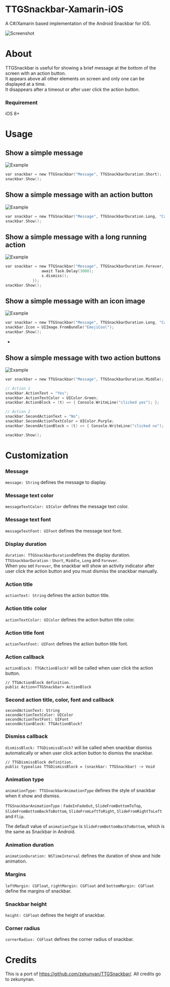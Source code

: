# TTGSnackbar-Xamarin-iOS
A C#/Xamarin based implementation of the Android Snackbar for iOS.

![Screenshot](https://user-images.githubusercontent.com/1341446/51748842-90a5fa00-20a5-11e9-819f-8f085de22c7b.png)
# About
TTGSnackbar is useful for showing a brief message at the bottom of the screen with an action button.  
It appears above all other elements on screen and only one can be displayed at a time.  
It disappears after a timeout or after user click the action button.

### Requirement
iOS 8+

# Usage
## Show a simple message
![Example](https://user-images.githubusercontent.com/1341446/51748937-ce0a8780-20a5-11e9-8202-a165f1b9ac04.png)
```c
var snackbar = new TTGSnackbar("Message", TTGSnackbarDuration.Short);
snackbar.Show();
```
## Show a simple message with an action button
![Example](https://user-images.githubusercontent.com/1341446/51748962-ec708300-20a5-11e9-8364-994ee351d6aa.png)
```c
var snackbar = new TTGSnackbar("Message", TTGSnackbarDuration.Long, "Cancel", () => { Console.WriteLine("clicked");});   
snackbar.Show();
```

## Show a simple message with a long running action
![Example](https://user-images.githubusercontent.com/1341446/51748979-fe522600-20a5-11e9-9a65-3235c7759da3.png)
```c
var snackbar = new TTGSnackbar("Message", TTGSnackbarDuration.Forever, "Cancel", async (s) => {
				await Task.Delay(3000);
				s.dismiss();
			});
snackbar.Show();
```
## Show a simple message with an icon image
![Example](https://user-images.githubusercontent.com/1341446/51749009-132eb980-20a6-11e9-81b8-a1cc922d53b1.png)
```c
var snackbar = new TTGSnackbar("Message", TTGSnackbarDuration.Long, "Cancel", () => { Console.WriteLine("clicked");});
snackbar.Icon = UIImage.FromBundle("EmojiCool");
snackbar.Show();
```
 +
 
## Show a simple message with two action buttons
![Example](https://user-images.githubusercontent.com/1341446/51749034-22156c00-20a6-11e9-8ccb-6271532adf97.png)
```c
var snackbar = new TTGSnackbar("Message", TTGSnackbarDuration.Middle);

// Action 1
snackbar.ActionText = "Yes";
snackbar.ActionTextColor = UIColor.Green;
snackbar.ActionBlock = (t) => { Console.WriteLine("clicked yes"); };

// Action 2
snackbar.SecondActionText = "No";
snackbar.SecondActionTextColor = UIColor.Purple;
snackbar.SecondActionBlock = (t) => { Console.WriteLine("clicked no"); };

snackbar.Show();
```

# Customization
### Message
`message: String` defines the message to diaplay.

### Message text color
`messageTextColor: UIColor` defines the message text color.

### Message text font
`messageTextFont: UIFont` defines the message text font.

### Display duration
`duration: TTGSnackbarDuration`defines the display duration.  
`TTGSnackbarDuration` : `Short`, `Middle`, `Long` and `Forever`.  
When you set `Forever`, the snackbar will show an activity indicator after user click the action button and you must dismiss the snackbar manually.

### Action title
`actionText: String` defines the action button title.

### Action title color
`actionTextColor: UIColor` defines the action button title color.

### Action title font
`actionTextFont: UIFont` defines the action button title font.

### Action callback
`actionBlock: TTGActionBlock?` will be called when user click the action button.
```
// TTGActionBlock definition.
public Action<TTGSnackbar> ActionBlock
```

### Second action title, color, font and callback
```
secondActionText: String  
secondActionTextColor: UIColor  
secondActionTextFont: UIFont  
secondActionBlock: TTGActionBlock?
```

### Dismiss callback
`dismissBlock: TTGDismissBlock?` will be called when snackbar  dismiss automatically or when user click action button to dismiss the snackbar.
```
// TTGDismissBlock definition.
public typealias TTGDismissBlock = (snackbar: TTGSnackbar) -> Void
```

### Animation type
`animationType: TTGSnackbarAnimationType` defines the style of snackbar when it show and dismiss.  

`TTGSnackbarAnimationType` : `FadeInFadeOut`, `SlideFromBottomToTop`, `SlideFromBottomBackToBottom`, `SlideFromLeftToRight`,  `SlideFromRightToLeft` and `Flip`.

The default value of `animationType` is `SlideFromBottomBackToBottom`, which is the same as Snackbar in Android.

### Animation duration
`animationDuration: NSTimeInterval` defines the duration of show and hide animation.

### Margins
`leftMargin: CGFloat`, `rightMargin: CGFloat` and `bottomMargin: CGFloat` define the margins of snackbar.

### Snackbar height
`height: CGFloat` defines the height of snackbar.

### Corner radius
`cornerRadius: CGFloat` defines the corner radius of snackbar.


# Credits

This is a port of https://github.com/zekunyan/TTGSnackbar/. All credits go to zekunynan.
